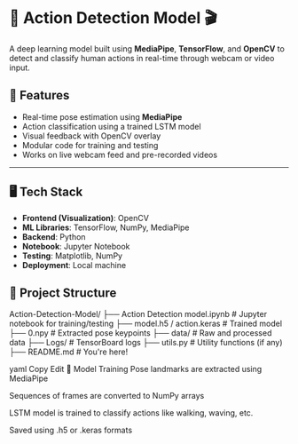 #  🧠 Action Detection Model 🎬

A deep learning model built using **MediaPipe**, **TensorFlow**, and **OpenCV** to detect and classify human actions in real-time through webcam or video input.

## 🚀 Features

- Real-time pose estimation using **MediaPipe**
- Action classification using a trained LSTM model
- Visual feedback with OpenCV overlay
- Modular code for training and testing
- Works on live webcam feed and pre-recorded videos

---

## 🖥️ Tech Stack

- **Frontend (Visualization)**: OpenCV
- **ML Libraries**: TensorFlow, NumPy, MediaPipe
- **Backend**: Python
- **Notebook**: Jupyter Notebook
- **Testing**: Matplotlib, NumPy
- **Deployment**: Local machine
## 📁 Project Structure

Action-Detection-Model/
├── Action Detection model.ipynb # Jupyter notebook for training/testing
├── model.h5 / action.keras # Trained model
├── 0.npy # Extracted pose keypoints
├── data/ # Raw and processed data
├── Logs/ # TensorBoard logs
├── utils.py # Utility functions (if any)
├── README.md # You're here!

yaml
Copy
Edit
🧠 Model Training
Pose landmarks are extracted using MediaPipe

Sequences of frames are converted to NumPy arrays

LSTM model is trained to classify actions like walking, waving, etc.

Saved using .h5 or .keras formats

